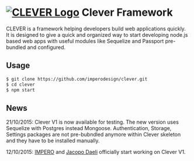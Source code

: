 # [![CLEVER Logo](https://raw.githubusercontent.com/imperodesign/clever-system/development/assets/src/site/img/clever-logo.png)](http://cleverframework.io/) Clever Framework

CLEVER is a framework helping developers build web applications quickly. It is designed to give a quick and organized way to start developing node.js based web apps with useful modules like Sequelize and Passport pre-bundled and configured.

## Usage

```sh
$ git clone https://github.com/imperodesign/clever.git
$ cd clever
$ npm start
```

## News

21/10/2015: Clever V1 is now available for testing. The new version uses Sequelize with Postgres instead Mongoose. Authentication, Storage, Settings packages are not pre-bubndled anymore within Clever skeleton and they have to be installed manually.

12/10/2015: [IMPERO](http://www.weareimpero.com) and [Jacopo Daeli](http://www.jacopodaeli.com) officially start working on Clever V1.
